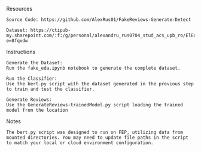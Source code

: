 Resources

    Source Code: https://github.com/AlexRus01/FakeReviews-Generate-Detect

    Dataset: https://ctipub-my.sharepoint.com/:f:/g/personal/alexandru_rus0704_stud_acs_upb_ro/ElEo3lzcNjZEgdx9zxkh2OcBaiz8bDuACOVxgsIXnPT_qw?e=8fqxdw

Instructions

    Generate the Dataset:
    Run the fake_eda.ipynb notebook to generate the complete dataset.

    Run the Classifier:
    Use the bert.py script with the dataset generated in the previous step to train and test the classifier.

    Generate Reviews:
    Use the GenerateReviews-trainedModel.py script loading the trained model from the location

Notes

    The bert.py script was designed to run on FEP, utilizing data from mounted directories. You may need to update file paths in the script to match your local or cloud environment configuration.
